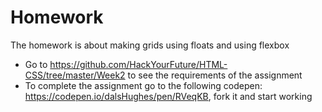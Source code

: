 # Homework
The homework is about making grids using floats and using flexbox
* Go to https://github.com/HackYourFuture/HTML-CSS/tree/master/Week2 to see the requirements of the assignment
* To complete the assignment go to the following codepen: https://codepen.io/dalsHughes/pen/RVeqKB, fork it and start working

